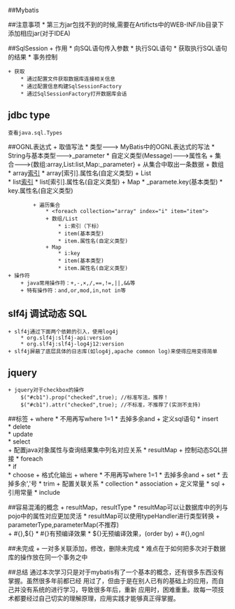 ##Mybatis

##注意事项
    * 第三方jar包找不到的时候,需要在Artificts中的WEB-INF/lib目录下添加相应jar(对于IDEA)
    

##SqlSession
    + 作用
        * 向SQL语句传入参数
        * 执行SQL语句
        * 获取执行SQL语句的结果
        * 事务控制
        
        
    + 获取
        * 通过配置文件获取数据库连接相关信息
        * 通过配置信息构建SqlSessionFactory
        * 通过SqlSessionFactory打开数据库会话
        
        
## jdbc type 
    查看java.sql.Types  
    
    
##OGNL表达式 
    + 取值写法
        * 类型---> MyBatis中的OGNL表达式的写法
        * String与基本类型--->_parameter
        * 自定义类型(Message)--->属性名
        + 集合--->{数组:array,List:list,Map:_parameter}
            + 从集合中取出一条数据
                + 数组
                    * array[索引](基本类型)
                    * array[索引].属性名(自定义类型)
                + List    
                    * list[索引](基本类型)
                    * list[索引].属性名(自定义类型)
                + Map
                    * _paramete.key(基本类型)
                    * key.属性名(自定义类型)              
        
            + 遍历集合
                * <foreach collection="array" index="i" item="item">
                + 数组/List
                    * i:索引（下标）
                    * item(基本类型)              
                    * item.属性名(自定义类型)              
                + Map
                    * i:key
                    * item(基本类型)              
                    * item.属性名(自定义类型)
    + 操作符
        + java常用操作符：+,-,×,/,==,!=,||,&&等
        + 特有操作符：and,or,mod,in,not in等
        
## slf4j 调试动态 SQL
    + slf4j通过下面两个依赖的引入，使用log4j
        * org.slf4j:slf4j-api:version 
        * org.slf4j:slf4j-log4j12:version
    + slf4j屏蔽了底层具体的日志库(如log4j,apache common log)来使得应用变得简单
    
## jquery
    + jquery对于checkbox的操作
        $("#cb1").prop("checked",true); //标准写法，推荐！  
        $("#cb1").attr("checked",true); //不标准，不推荐了(实测不支持)
    
                                 
##标签
    + where
        * 不用再写where 1=1
        * 去掉多余and
    + 定义sql语句
        * insert                                        
        * delete                                        
        * update                                          
        * select   
    + 配置java对象属性与查询结果集中列名对应关系
        * resultMap
    + 控制动态SQL拼接
        * foreach                                             
        * if                                              
        * choose
    + 格式化输出
        + where
            * 不用再写where 1=1
            * 去掉多余and
        + set 
            * 去掉多余','号 
        * trim
    + 配置关联关系
        * collection
        * association
    + 定义常量
        * sql
    + 引用常量
        * include    
        
##容易混淆的概念
    + resultMap，resultType
        * resultMap可以让数据库中的列与pojo中的属性对应更加灵活
        * resultMap可以使用typeHandler进行类型转换
    + parameterType,parameterMap(不推荐)        
    + #{},${}
        * #{}有预编译效果
        * ${}无预编译效果，(order by)
    + #{},ognl     
    
##未完成
    + 一对多关联添加，修改，删除未完成
        * 难点在于如何把多次对于数据库的操作放在同一个事务之中
        
##总结
    通过本次学习只是对于mybatis有了一个基本的概念，还有很多东西没有掌握。虽然很多年前都已经
    用过了，但由于是在别人已有的基础上的应用，而自己并没有系统的进行学习，导致很多年后，重新
    应用时，困难重重。故每一项技术都要经过自己切实的理解原理，应用实践才能够真正得掌握。
                                                                        